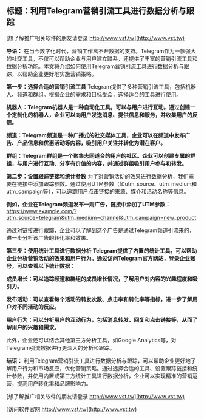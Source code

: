 ## **标题：利用Telegram营销引流工具进行数据分析与跟踪**

[想了解推广相关软件的朋友请登录 http://www.vst.tw](http://www.vst.tw)

**导语：**
在当今数字化时代，营销工作离不开数据的支持。Telegram作为一款强大的社交工具，不仅可以帮助企业与用户建立联系，还提供了丰富的营销引流工具和数据分析功能。本文将介绍如何使用Telegram营销引流工具进行数据分析与跟踪，以帮助企业更好地实施营销策略。

**第一步：选择合适的营销引流工具**
Telegram提供了多种营销引流工具，包括机器人、频道和群组。根据企业的需求和目标受众，选择适合的工具进行使用。

**机器人：Telegram机器人是一种自动化工具，可以与用户进行互动。通过创建一个定制化的机器人，企业可以向用户发送消息、提供信息和服务，并收集用户的反馈。**

**频道：Telegram频道是一种广播式的社交媒体工具，企业可以在频道中发布广告、产品信息和优惠活动等内容，吸引用户关注并转化为潜在客户。**

**群组：Telegram群组是一个聚集志同道合的用户的社区。企业可以创建专属的群组，与用户进行互动、分享有价值的内容，并通过群组吸引用户参与和转发。**

**第二步：设置跟踪链接和统计参数**
为了对营销活动的效果进行数据分析，我们需要在链接中添加跟踪参数。通过使用UTM参数（如utm_source、utm_medium和utm_campaign等），可以追踪用户点击链接的来源、媒介和活动名称等信息。

**例如，企业在Telegram频道发布一则广告，链接中添加了UTM参数：**
https://www.example.com/?utm_source=telegram&utm_medium=channel&utm_campaign=new_product

通过对链接进行跟踪，企业可以了解到这个广告是通过Telegram频道引流来的，进一步分析该广告的转化率和效果。

**第三步：使用统计工具进行数据分析**
**Telegram提供了内置的统计工具，可以帮助企业分析营销活动的效果和用户行为。通过访问Telegram官方网站，登录企业账号，可以查看以下统计数据：**

**成员增长：可以追踪频道和群组的成员增长情况，了解用户对内容的兴趣程度和吸引力。**

**发布活动：可以查看每个活动的转发次数、点击率和转化率等指标，进一步了解用户对不同活动的反应。**

**用户行为：可以分析用户的互动行为，包括消息转发、回复和点击链接等，从而了解用户的兴趣和需求。**

此外，企业还可以结合其他第三方分析工具，如Google Analytics等，对Telegram引流数据进行更深入的分析和跟踪。

**结语：**
利用Telegram营销引流工具进行数据分析与跟踪，可以帮助企业更好地了解用户行为和市场反应，优化营销策略。通过选择合适的工具、设置跟踪链接和统计参数，并使用内置或第三方统计工具进行数据分析，企业可以实现精准的营销运营，提高用户转化率和品牌影响力。

[想了解推广相关软件的朋友请登录 http://www.vst.tw](http://www.vst.tw)


[访问软件官网 http://www.vst.tw](http://www.vst.tw)
